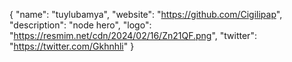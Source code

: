{
  "name": "tuylubamya",
  "website": "https://github.com/Cigilipap",
  "description": "node hero",
  "logo": "https://resmim.net/cdn/2024/02/16/Zn21QF.png",
  "twitter": "https://twitter.com/Gkhnhli"
}
